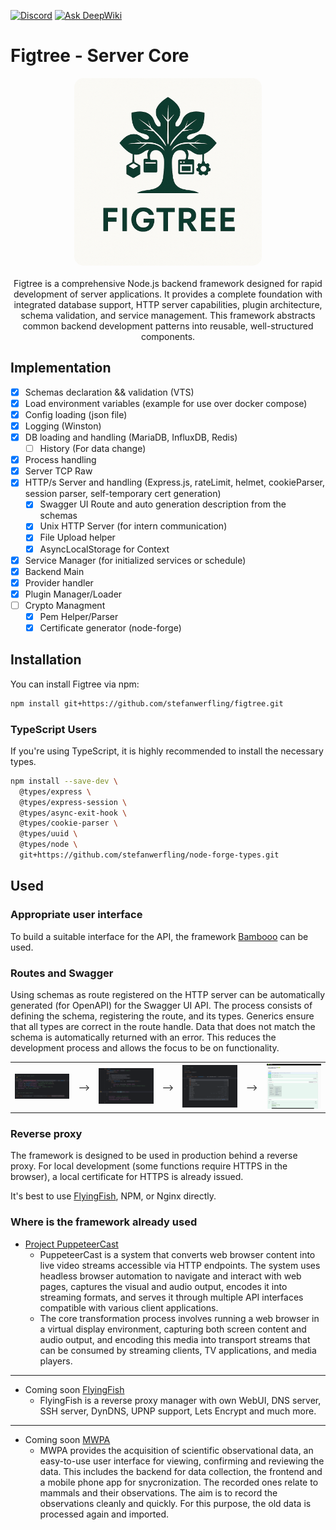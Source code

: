 [![Discord](https://img.shields.io/discord/1347133593578766369.svg?label=Discord&logo=discord&color=5865F2&logoColor=white)](https://discord.gg/52PQ2mbWQD) [![Ask DeepWiki](https://deepwiki.com/badge.svg)](https://deepwiki.com/stefanwerfling/figtree)

# Figtree - Server Core

<p align="center">
<img src="/doc/images/logo.png" width="300px" style="border-radius: 15px;transition: transform .2s;object-fit: cover;">
<br><br>
Figtree is a comprehensive Node.js backend framework designed for rapid development of server applications. It provides a complete foundation with integrated database support, HTTP server capabilities, plugin architecture, schema validation, and service management. This framework abstracts common backend development patterns into reusable, well-structured components.
</p>

## Implementation

- [x] Schemas declaration && validation (VTS)
- [x] Load environment variables (example for use over docker compose)
- [x] Config loading (json file)
- [x] Logging (Winston)
- [x] DB loading and handling (MariaDB, InfluxDB, Redis)
  - [ ] History (For data change)
- [x] Process handling
- [x] Server TCP Raw
- [x] HTTP/s Server and handling (Express.js, rateLimit, helmet, cookieParser, session parser, self-temporary cert generation)
  - [x] Swagger UI Route and auto generation description from the schemas
  - [x] Unix HTTP Server (for intern communication)
  - [x] File Upload helper
  - [x] AsyncLocalStorage for Context
- [x] Service Manager (for initialized services or schedule)
- [x] Backend Main
- [x] Provider handler
- [x] Plugin Manager/Loader
- [ ] Crypto Managment
  - [x] Pem Helper/Parser
  - [x] Certificate generator (node-forge)

## Installation

You can install Figtree via npm:

```bash
npm install git+https://github.com/stefanwerfling/figtree.git
```

### TypeScript Users
If you're using TypeScript, it is highly recommended to install the necessary types. 

```bash
npm install --save-dev \
  @types/express \
  @types/express-session \
  @types/async-exit-hook \
  @types/cookie-parser \
  @types/uuid \
  @types/node \
  git+https://github.com/stefanwerfling/node-forge-types.git
```

## Used

### Appropriate user interface
To build a suitable interface for the API, the framework [Bambooo](https://github.com/stefanwerfling/bambooo) can be used.

### Routes and Swagger
Using schemas as route registered on the HTTP server can be automatically generated (for OpenAPI) for the Swagger UI API. The process consists of defining the schema, registering the route, and its types. Generics ensure that all types are correct in the route handle. Data that does not match the schema is automatically returned with an error. This reduces the development process and allows the focus to be on functionality.

<table>
    <tr>
        <td>
            <img src="doc/images/route_schema_body.png" alt="Login page" width="150px" />
        </td>
        <td>
⟶
        </td>
        <td>
            <img src="doc/images/route_register.png" alt="Login page" width="150px" />
        </td>
        <td>
⟶
        </td>
        <td>
            <img src="doc/images/route_handle.png" alt="Login page" width="150px" />
        </td>
        <td>
⟶
        </td>
        <td>
            <img src="doc/images/route_swagger_api.png" alt="Login page" width="150px" />
        </td>
    </tr>
</table>

### Reverse proxy
The framework is designed to be used in production behind a reverse proxy. For local development (some functions require HTTPS in the browser), a local certificate for HTTPS is already issued.

It's best to use [FlyingFish](https://github.com/stefanwerfling/flyingfish), NPM, or Nginx directly.

### Where is the framework already used

* [Project PuppeteerCast](https://github.com/stefanwerfling/puppeteercast)
  * PuppeteerCast is a system that converts web browser content into live video streams accessible via HTTP endpoints. The system uses headless browser automation to navigate and interact with web pages, captures the visual and audio output, encodes it into streaming formats, and serves it through multiple API interfaces compatible with various client applications.
  * The core transformation process involves running a web browser in a virtual display environment, capturing both screen content and audio output, and encoding this media into transport streams that can be consumed by streaming clients, TV applications, and media players.

<hr>

* Coming soon [FlyingFish](https://github.com/stefanwerfling/flyingfish)
  * FlyingFish is a reverse proxy manager with own WebUI, DNS server, SSH server, DynDNS, UPNP support, Lets Encrypt and much more.

<hr>

* Coming soon [MWPA](https://github.com/M-E-E-R-e-V/mwpa)
  * MWPA provides the acquisition of scientific observational data, an easy-to-use user interface for viewing, confirming and reviewing the data. This includes the backend for data collection, the frontend and a mobile phone app for snycronization. The recorded ones relate to mammals and their observations. The aim is to record the observations cleanly and quickly. For this purpose, the old data is processed again and imported.